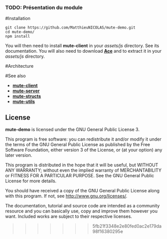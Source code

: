 ### TODO: Présentation du module

#Installation

```
git clone https://github.com/MatthieuNICOLAS/mute-demo.git
cd mute-demo/
npm install
```

You will then need to install **mute-client** in your *assets/js* directory. See its documentation.
You will also need to download [**Ace**](http://ace.c9.io/#nav=about) and to extract it in your *assets/js* directory.

#Architecture

#See also

* [**mute-client**](https://github.com/MatthieuNICOLAS/mute-client)
* [**mute-server**](https://github.com/MatthieuNICOLAS/mute-server)
* [**mute-structs**](https://github.com/MatthieuNICOLAS/mute-structs)
* [**mute-utils**](https://github.com/MatthieuNICOLAS/mute-utils)

## License

**mute-demo** is licensed under the GNU General Public License 3.

This program is free software: you can redistribute it and/or modify it under
the terms of the GNU General Public License as published by the Free Software
Foundation, either version 3 of the License, or (at your option) any later
version.

This program is distributed in the hope that it will be useful, but WITHOUT
ANY WARRANTY; without even the implied warranty of MERCHANTABILITY or FITNESS
FOR A PARTICULAR PURPOSE. See the GNU General Public License for more details.

You should have received a copy of the GNU General Public License along with
this program. If not, see <http://www.gnu.org/licenses/>.

The documentation, tutorial and source code are intended as a community
resource and you can basically use, copy and improve them however you want.
Included works are subject to their respective licenses.
>>>>>>> 5fb21f3348e2e80fed0ac2e179da98f16380295e
